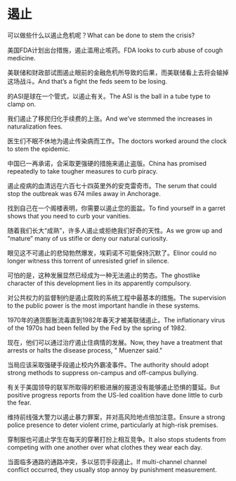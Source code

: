 # 遏止

<p><span class="chinese">可以做些什么以遏止危机呢？</span><span class="english">What can be done to stem the crisis?</span></p>

<p><span class="chinese">美国FDA计划出台措施，遏止滥用止咳药。</span><span class="english">FDA looks to curb abuse of cough medicine.</span></p>

<p><span class="chinese">美联储和财政部试图遏止眼前的金融危机所导致的后果，而美联储看上去将会输掉这场战斗。</span><span class="english">And that’s a fight the feds seem to be losing.</span></p>

<p><span class="chinese">的ASI是球在一个管式，以遏止有关。</span><span class="english">The ASI is the ball in a tube type to clamp on.</span></p>

<p><span class="chinese">我们遏止了移民归化手续费的上涨。</span><span class="english">And we’ve stemmed the increases in naturalization fees.</span></p>

<p><span class="chinese">医生们不眠不休地为遏止传染病而工作。</span><span class="english">The doctors worked around the clock to stem the epidemic.</span></p>

<p><span class="chinese">中国已一再承诺，会采取更强硬的措施来遏止盗版。</span><span class="english">China has promised repeatedly to take tougher measures to curb piracy.</span></p>

<p><span class="chinese">遏止疫病的血清远在六百七十四英里外的安克雷奇市。</span><span class="english">The serum that could stop the outbreak was 674 miles away in Anchorage.</span></p>

<p><span class="chinese">找到自己在一个阁楼表明，你需要以遏止您的面盆。</span><span class="english">To find yourself in a garret shows that you need to curb your vanities.</span></p>

<p><span class="chinese">随着我们长大“成熟”，许多人遏止或拒绝我们好奇的天性。</span><span class="english">As we grow up and “mature” many of us stifle or deny our natural curiosity.</span></p>

<p><span class="chinese">眼见这不可遏止的悲恸勃然爆发，埃莉诺不可能保持沉默了。</span><span class="english">Elinor could no longer witness this torrent of unresisted grief in silence.</span></p>

<p><span class="chinese">可怕的是，这种发展显然已经成为一种无法遏止的势态。</span><span class="english">The ghostlike character of this development lies in its apparently compulsory.</span></p>

<p><span class="chinese">对公共权力的监督制约是遏止腐败的系统工程中最基本的措施。</span><span class="english">The supervision to the public power is the most important handle in these systems.</span></p>

<p><span class="chinese">1970年的通货膨胀流毒直到1982年春天才被美联储遏止。</span><span class="english">The inflationary virus of the 1970s had been felled by the Fed by the spring of 1982.</span></p>

<p><span class="chinese">现在，他们可以通过治疗遏止住病情的发展。</span><span class="english">Now, they have a treatment that arrests or halts the disease process, " Muenzer said."</span></p>

<p><span class="chinese">当局应该采取强硬手段遏止校内外霸凌事件。</span><span class="english">The authority should adopt strong methods to suppress on-campus and off-campus bullying.</span></p>

<p><span class="chinese">有关于美国领导的联军所取得的积极进展的报道没有能够遏止恐惧的蔓延。</span><span class="english">But positive progress reports from the US-led coalition have done little to curb the fear.</span></p>

<p><span class="chinese">维持前线强大警力以遏止暴力罪案，并对高风险地点倍加注意。</span><span class="english">Ensure a strong police presence to deter violent crime, particularly at high-risk premises.</span></p>

<p><span class="chinese">穿制服也可遏止学生在每天的穿著打扮上相互竞争。</span><span class="english">It also stops students from competing with one another over what clothes they wear each day.</span></p>

<p><span class="chinese">当面临多通路的通路冲突，多以惩罚手段遏止。</span><span class="english">If multi-channel channel conflict occurred, they usually stop annoy by punishment measurement.</span></p>

